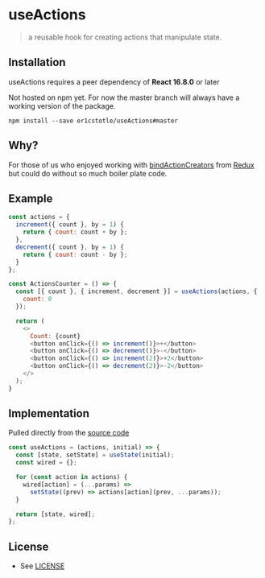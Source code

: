# useActions

> a reusable hook for creating actions that manipulate state. 

## Installation

useActions requires a peer dependency of **React 16.8.0** or later

Not hosted on npm yet. For now the master branch will always have a working version of the package.

```
npm install --save er1cstotle/useActions#master
```

<!-- This assumes that you’re using the [npm](https://npmjs.com) package manager with a module bundler like [Webpack](https://webpack.js.org/) or [Browserify](http://browserify.org/) to consume [CommonJS](http://webpack.github.io/docs/commonjs.html) modules. -->

## Why?

For those of us who enjoyed working with [bindActionCreators](https://redux.js.org/api/bindactioncreators) from [Redux](https://redux.js.org) but could do without so much boiler plate code.

## Example
```js
const actions = {
  increment({ count }, by = 1) {
    return { count: count + by };
  },
  decrement({ count }, by = 1) {
    return { count: count - by };
  }
};

const ActionsCounter = () => {
  const [{ count }, { increment, decrement }] = useActions(actions, {
    count: 0
  });

  return (
    <>
      Count: {count}
      <button onClick={() => increment()}>+</button>
      <button onClick={() => decrement()}>-</button>
      <button onClick={() => increment(2)}>+2</button>
      <button onClick={() => decrement(2)}>-2</button>
    </>
  );
}
```

## Implementation

Pulled directly from the  [source code](https://github.com/er1cstotle/use-actions/blob/master/index.js)

```js
const useActions = (actions, initial) => {
  const [state, setState] = useState(initial);
  const wired = {};

  for (const action in actions) {
    wired[action] = (...params) =>
      setState((prev) => actions[action](prev, ...params));
  }

  return [state, wired];
};
```

## License

- See [LICENSE](https://github.com/er1cstotle/use-actions/blob/master/LICENSE)


